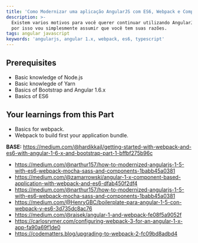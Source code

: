 ```yaml
---
title: 'Como Modernizar uma aplicação AngularJS com ES6, Webpack e Componentes'
description: >-
  Existem varios motivos para você querer continuar utilizando AngularJS 1.x,
  por isso vou simplesmente assumir que você tem suas razões.
tags: angular javascript
keywords: 'angularjs, angular 1.x, webpack, es6, typescript'
---
```

## Prerequisites

* Basic knowledge of Node.js
* Basic knowlegde of Yarn
* Basics of Bootstrap and Angular 1.6.x
* Basics of ES6

## Your learnings from this Part

* Basics for webpack.
* Webpack to build first your application bundle.

**BASE:** https://medium.com/@hardikkajI/getting-started-with-webpack-and-es6-with-angular-1-6-x-and-bootstrap-part-1-bffbf275b96c

* https://medium.com/@narthur157/how-to-modernized-angularjs-1-5-with-es6-webpack-mocha-sass-and-components-1babb45a0381
* https://medium.com/@zamarrowski/angular-1-x-component-based-application-with-webpack-and-es6-dfab450f2df4
* https://medium.com/@narthur157/how-to-modernized-angularjs-1-5-with-es6-webpack-mocha-sass-and-components-1babb45a0381
* https://medium.com/@HenryGBC/boilerplate-para-angular-1-5-con-webpack-y-es6-3d735dc8ac76
* https://medium.com/@rajsek/angular-1-and-webpack-fe08f5a9052f
* https://carlosrymer.com/configuring-webpack-3-for-an-angular-1-x-app-fa90a69f1de0
* https://codematters.blog/upgrading-to-webpack-2-fc09bd8adbd4
